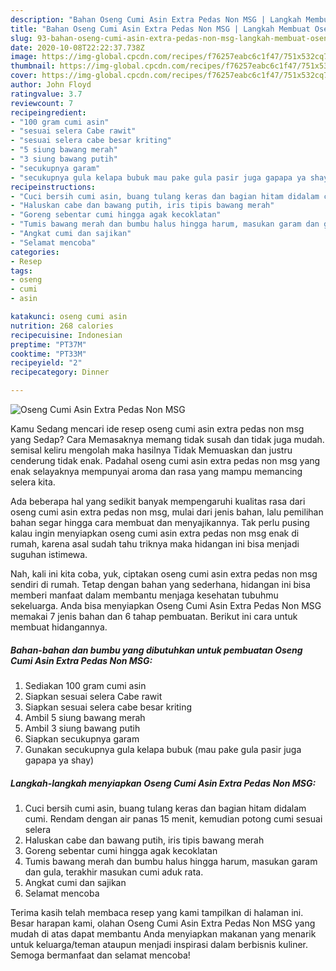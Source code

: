 ```yaml
---
description: "Bahan Oseng Cumi Asin Extra Pedas Non MSG | Langkah Membuat Oseng Cumi Asin Extra Pedas Non MSG Yang Sedap"
title: "Bahan Oseng Cumi Asin Extra Pedas Non MSG | Langkah Membuat Oseng Cumi Asin Extra Pedas Non MSG Yang Sedap"
slug: 93-bahan-oseng-cumi-asin-extra-pedas-non-msg-langkah-membuat-oseng-cumi-asin-extra-pedas-non-msg-yang-sedap
date: 2020-10-08T22:22:37.738Z
image: https://img-global.cpcdn.com/recipes/f76257eabc6c1f47/751x532cq70/oseng-cumi-asin-extra-pedas-non-msg-foto-resep-utama.jpg
thumbnail: https://img-global.cpcdn.com/recipes/f76257eabc6c1f47/751x532cq70/oseng-cumi-asin-extra-pedas-non-msg-foto-resep-utama.jpg
cover: https://img-global.cpcdn.com/recipes/f76257eabc6c1f47/751x532cq70/oseng-cumi-asin-extra-pedas-non-msg-foto-resep-utama.jpg
author: John Floyd
ratingvalue: 3.7
reviewcount: 7
recipeingredient:
- "100 gram cumi asin"
- "sesuai selera Cabe rawit"
- "sesuai selera cabe besar kriting"
- "5 siung bawang merah"
- "3 siung bawang putih"
- "secukupnya garam"
- "secukupnya gula kelapa bubuk mau pake gula pasir juga gapapa ya shay"
recipeinstructions:
- "Cuci bersih cumi asin, buang tulang keras dan bagian hitam didalam cumi. Rendam dengan air panas 15 menit, kemudian potong cumi sesuai selera"
- "Haluskan cabe dan bawang putih, iris tipis bawang merah"
- "Goreng sebentar cumi hingga agak kecoklatan"
- "Tumis bawang merah dan bumbu halus hingga harum, masukan garam dan gula, terakhir masukan cumi aduk rata."
- "Angkat cumi dan sajikan"
- "Selamat mencoba"
categories:
- Resep
tags:
- oseng
- cumi
- asin

katakunci: oseng cumi asin 
nutrition: 268 calories
recipecuisine: Indonesian
preptime: "PT37M"
cooktime: "PT33M"
recipeyield: "2"
recipecategory: Dinner

---
```



![Oseng Cumi Asin Extra Pedas Non MSG](https://img-global.cpcdn.com/recipes/f76257eabc6c1f47/751x532cq70/oseng-cumi-asin-extra-pedas-non-msg-foto-resep-utama.jpg)

Kamu Sedang mencari ide resep oseng cumi asin extra pedas non msg yang Sedap? Cara Memasaknya memang tidak susah dan tidak juga mudah. semisal keliru mengolah maka hasilnya Tidak Memuaskan dan justru cenderung tidak enak. Padahal oseng cumi asin extra pedas non msg yang enak selayaknya mempunyai aroma dan rasa yang mampu memancing selera kita.



Ada beberapa hal yang sedikit banyak mempengaruhi kualitas rasa dari oseng cumi asin extra pedas non msg, mulai dari jenis bahan, lalu pemilihan bahan segar hingga cara membuat dan menyajikannya. Tak perlu pusing kalau ingin menyiapkan oseng cumi asin extra pedas non msg enak di rumah, karena asal sudah tahu triknya maka hidangan ini bisa menjadi suguhan istimewa.


Nah, kali ini kita coba, yuk, ciptakan oseng cumi asin extra pedas non msg sendiri di rumah. Tetap dengan bahan yang sederhana, hidangan ini bisa memberi manfaat dalam membantu menjaga kesehatan tubuhmu sekeluarga. Anda bisa menyiapkan Oseng Cumi Asin Extra Pedas Non MSG memakai 7 jenis bahan dan 6 tahap pembuatan. Berikut ini cara untuk membuat hidangannya.

<!--inarticleads1-->

##### Bahan-bahan dan bumbu yang dibutuhkan untuk pembuatan Oseng Cumi Asin Extra Pedas Non MSG:

1. Sediakan 100 gram cumi asin
1. Siapkan sesuai selera Cabe rawit
1. Siapkan sesuai selera cabe besar kriting
1. Ambil 5 siung bawang merah
1. Ambil 3 siung bawang putih
1. Siapkan secukupnya garam
1. Gunakan secukupnya gula kelapa bubuk (mau pake gula pasir juga gapapa ya shay)




<!--inarticleads2-->

##### Langkah-langkah menyiapkan Oseng Cumi Asin Extra Pedas Non MSG:

1. Cuci bersih cumi asin, buang tulang keras dan bagian hitam didalam cumi. Rendam dengan air panas 15 menit, kemudian potong cumi sesuai selera
1. Haluskan cabe dan bawang putih, iris tipis bawang merah
1. Goreng sebentar cumi hingga agak kecoklatan
1. Tumis bawang merah dan bumbu halus hingga harum, masukan garam dan gula, terakhir masukan cumi aduk rata.
1. Angkat cumi dan sajikan
1. Selamat mencoba




Terima kasih telah membaca resep yang kami tampilkan di halaman ini. Besar harapan kami, olahan Oseng Cumi Asin Extra Pedas Non MSG yang mudah di atas dapat membantu Anda menyiapkan makanan yang menarik untuk keluarga/teman ataupun menjadi inspirasi dalam berbisnis kuliner. Semoga bermanfaat dan selamat mencoba!
